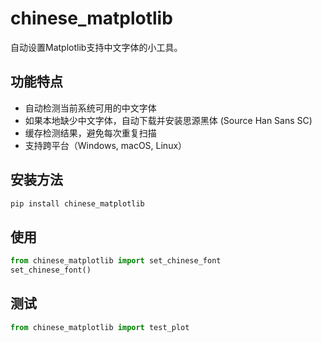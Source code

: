# chinese_matplotlib

自动设置Matplotlib支持中文字体的小工具。

## 功能特点
- 自动检测当前系统可用的中文字体
- 如果本地缺少中文字体，自动下载并安装思源黑体 (Source Han Sans SC)
- 缓存检测结果，避免每次重复扫描
- 支持跨平台（Windows, macOS, Linux）

## 安装方法
```bash
pip install chinese_matplotlib
```
## 使用
```python
from chinese_matplotlib import set_chinese_font
set_chinese_font()
```
## 测试
```python
from chinese_matplotlib import test_plot
```
